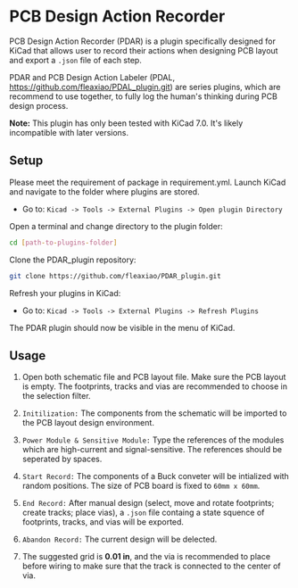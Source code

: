 # PCB Design Action Recorder

PCB Design Action Recorder (PDAR) is a plugin specifically designed for KiCad that allows user to record their actions when designing PCB layout and export a `.json` file of each step.

PDAR and PCB Design Action Labeler (PDAL, https://github.com/fleaxiao/PDAL_plugin.git) are series plugins, which are recommend to use together, to fully log the human's thinking during PCB design process.

 **Note:** This plugin has only been tested with KiCad 7.0. It's likely incompatible with later versions.

## Setup

Please meet the requirement of package in requirement.yml. Launch KiCad and navigate to the folder where plugins are stored.
- Go to: `Kicad -> Tools -> External Plugins -> Open plugin Directory`

Open a terminal and change directory to the plugin folder:
```bash
cd [path-to-plugins-folder]
```

Clone the PDAR_plugin repository:
```bash
git clone https://github.com/fleaxiao/PDAR_plugin.git
```

Refresh your plugins in KiCad:
- Go to: `Kicad -> Tools -> External Plugins -> Refresh Plugins`

The PDAR plugin should now be visible in the menu of KiCad.

## Usage

1. Open both schematic file and PCB layout file. Make sure the PCB layout is empty. The footprints, tracks and vias are recommended to choose in the selection filter.

2. `Initilization:`  The components from the schematic will be imported to the PCB layout design environment. 

3. `Power Module & Sensitive Module:` Type the references of the modules which are high-current and signal-sensitive. The references should be seperated by spaces.

4. `Start Record:` The components of a Buck conveter will be intialized with random positions. The size of PCB board is fixed to `60mm x 60mm`.

5. `End Record:` After manual design (select, move and rotate footprints; create tracks; place vias), a `.json` file containg a state squence of footprints, tracks, and vias will be exported.

6. `Abandon Record:` The current design will be delected.

7. The suggested grid is **0.01 in**, and the via is recommended to place before wiring to make sure that the track is connected to the center of via.